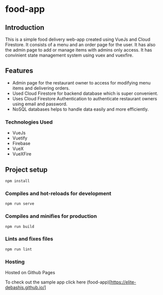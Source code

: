 # food-app

## Introduction

This is a simple food delivery web-app created using VueJs and Cloud Firestore. It consists of a menu and an order page for the user. It has also the admin page to add or manage items with admins only access. It has convinient state management system using vuex and vuexfire.

## Features

* Admin page for the restaurant owner to access for modifying menu items and delivering orders.
* Used Cloud Firestore for backend database which is super convenient.
* Uses Cloud Firestore Authentication to authenticate restaurant owners using email and password.
* NoSQL databases helps to handle data easily and more efficiently.
    
### Technologies Used

* VueJs
* Vuetify
* Firebase
* VueX
* VueXFire

## Project setup
```
npm install
```

### Compiles and hot-reloads for development
```
npm run serve
```

### Compiles and minifies for production
```
npm run build
```

### Lints and fixes files
```
npm run lint
```

### Hosting

Hosted on Github Pages

To check out the sample app click here (food-app)[https://elite-debashis.github.io/]
